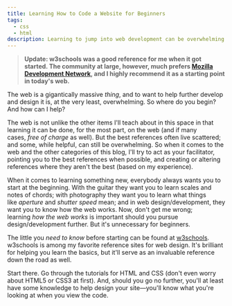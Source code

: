 ```yaml
---
title: Learning How to Code a Website for Beginners
tags:
  - css
  - html
description: Learning to jump into web development can be overwhelming. Let's look at a couple ways in which you can get started.
---
```


> **Update: w3schools was a good reference for me when it got started. The community at large, however, much prefers [Mozilla Development Network](https://developer.mozilla.org), and I highly recommend it as a starting point in today's web.**

The web is a gigantically massive *thing*, and to want to help further develop and design it is, at the very least, overwhelming. So where do you begin? And how can I help?

The web is not unlike the other items I'll teach about in this space in that learning it can be done, for the most part, on the web (and if many cases, *free of charge* as well). But the best references often live scattered; and some, while helpful, can still be overwhelming. So when it comes to the web and the other categories of this blog, I'll try to act as your facilitator, pointing you to the best references when possible, and creating or altering references where they aren't the best (based on my experience).

When it comes to learning something new, everybody always wants you to start at the beginning. With the guitar they want you to learn scales and notes of chords; with photography they want you to learn what things like *aperture* and *shutter speed* mean; and in web design/development, they want you to know how the web works. Now, don't get me wrong; learning *how the web works* is important should you pursue design/development further. But it's unnecessary for beginners.

The little you *need to know* before starting can be found at [w3schools](http://www.w3schools.com/). w3schools is among my favorite reference sites for web design. It's brilliant for helping you learn the basics, but it'll serve as an invaluable reference down the road as well.

Start there. Go through the tutorials for HTML and CSS (don't even worry about HTML5 or CSS3 at first). And, should you go no further, you'll at least have some knowledge to help design your site—you'll know what you're looking at when you view the code.
